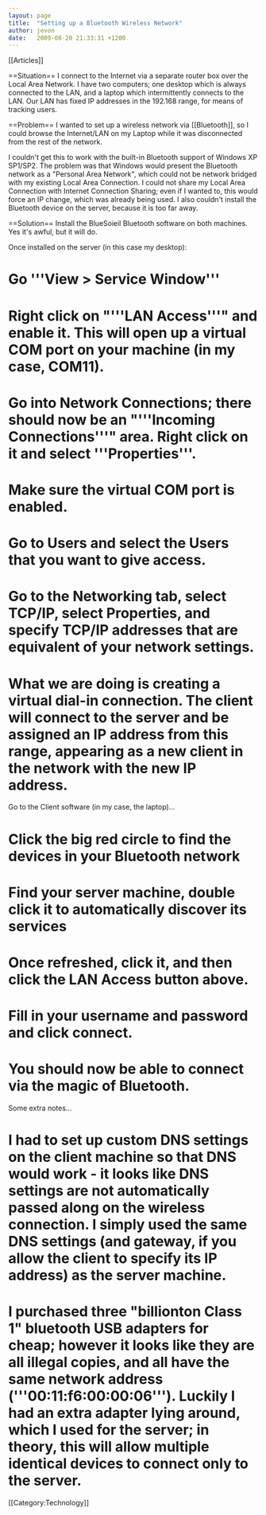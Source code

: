 ```yaml
---
layout: page
title:  "Setting up a Bluetooth Wireless Network"
author: jevon
date:   2009-08-20 21:33:31 +1200
---
```


[[Articles]]

==Situation==
I connect to the Internet via a separate router box over the Local Area Network. I have two computers; one desktop which is always connected to the LAN, and a laptop which intermittently connects to the LAN. Our LAN has fixed IP addresses in the 192.168 range, for means of tracking users.

==Problem==
I wanted to set up a wireless network via [[Bluetooth]], so I could browse the Internet/LAN on my Laptop while it was disconnected from the rest of the network.

I couldn't get this to work with the built-in Bluetooth support of Windows XP SP1/SP2. The problem was that Windows would present the Bluetooth network as a "Personal Area Network", which could not be network bridged with my existing Local Area Connection. I could not share my Local Area Connection with Internet Connection Sharing; even if I wanted to, this would force an IP change, which was already being used. I also couldn't install the Bluetooth device on the server, because it is too far away.

==Solution==
Install the BlueSoieil Bluetooth software on both machines. Yes it's awful, but it will do.

Once installed on the server (in this case my desktop):
# Go '''View > Service Window'''
# Right click on "'''LAN Access'''" and enable it. This will open up a virtual COM port on your machine (in my case, COM11).
# Go into Network Connections; there should now be an "'''Incoming Connections'''" area. Right click on it and select '''Properties'''.
# Make sure the virtual COM port is enabled.
# Go to Users and select the Users that you want to give access.
# Go to the Networking tab, select TCP/IP, select Properties, and specify TCP/IP addresses that are equivalent of your network settings.
# What we are doing is creating a virtual dial-in connection. The client will connect to the server and be assigned an IP address from this range, appearing as a new client in the network with the new IP address.

Go to the Client software (in my case, the laptop)...
# Click the big red circle to find the devices in your Bluetooth network
# Find your server machine, double click it to automatically discover its services
# Once refreshed, click it, and then click the LAN Access button above.
# Fill in your username and password and click connect.
# You should now be able to connect via the magic of Bluetooth.

Some extra notes...
# I had to set up custom DNS settings on the client machine so that DNS would work - it looks like DNS settings are not automatically passed along on the wireless connection. I simply used the same DNS settings (and gateway, if you allow the client to specify its IP address) as the server machine.
# I purchased three "billionton Class 1" bluetooth USB adapters for cheap; however it looks like they are all illegal copies, and all have the same network address ('''00:11:f6:00:00:06'''). Luckily I had an extra adapter lying around, which I used for the server; in theory, this will allow multiple identical devices to connect only to the server.

[[Category:Technology]]